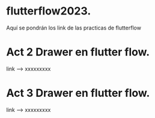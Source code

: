 # flutterflow2023.
Aquí se pondrán los link de las practicas de flutterflow

# Act 2 Drawer en flutter flow.
  link --> xxxxxxxxx

# Act 3 Drawer en flutter flow.
link --> xxxxxxxxx
